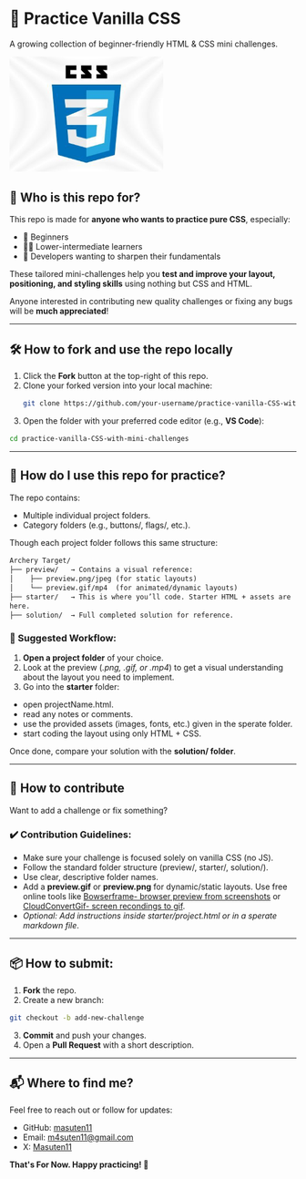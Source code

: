 # 🎯 Practice Vanilla CSS

A growing collection of beginner-friendly HTML & CSS mini challenges.
<div align="start">
  <img src="public/CSSLogo.jpg" width="270" height="auto" alt="CSS(404)">
</div>

## 👤 Who is this repo for?

This repo is made for **anyone who wants to practice pure CSS**, especially:

- 👶 Beginners  
- 🧑‍💻 Lower-intermediate learners  
- 🎯 Developers wanting to sharpen their fundamentals  

These tailored mini-challenges help you **test and improve your layout, positioning, and styling skills** using nothing but CSS and HTML.

Anyone interested in contributing new quality challenges or fixing any bugs will be **much appreciated**!

---

## 🛠️ How to fork and use the repo locally

1. Click the **Fork** button at the top-right of this repo.
2. Clone your forked version into your local machine:
   ```bash
   git clone https://github.com/your-username/practice-vanilla-CSS-with-mini-challenges.git
   ```
3. Open the folder with your preferred code editor (e.g., **VS Code**):
```bash
cd practice-vanilla-CSS-with-mini-challenges
```

---

## 🚀 How do I use this repo for practice?
The repo contains:
- Multiple individual project folders.
- Category folders (e.g., buttons/, flags/, etc.).

Though each project folder follows this same structure:
```
Archery Target/
├── preview/   → Contains a visual reference:
│    ├── preview.png/jpeg (for static layouts)
│    └── preview.gif/mp4  (for animated/dynamic layouts)
├── starter/   → This is where you’ll code. Starter HTML + assets are here.
├── solution/  → Full completed solution for reference.
```
### 🧪 Suggested Workflow:
1. **Open a project folder** of your choice.
2. Look at the preview (*.png, .gif, or .mp4*) to get a visual understanding about the layout you need to implement.
3. Go into the **starter** folder:
- open projectName.html.
- read any notes or comments.
- use the provided assets (images, fonts, etc.) given in the sperate folder.
- start coding the layout using only HTML + CSS.

Once done, compare your solution with the **solution/ folder**.

---

## 🤝 How to contribute
Want to add a challenge or fix something?

### ✔️ Contribution Guidelines:
- Make sure your challenge is focused solely on vanilla CSS (no JS).
- Follow the standard folder structure (preview/, starter/, solution/).
- Use clear, descriptive folder names.
- Add a **preview.gif** or **preview.png** for dynamic/static layouts. Use free online tools like [Bowserframe- browser preview from screenshots](https://browserframe.com/) or [CloudConvertGif- screen recondings to gif](https://cloudconvert.com/mp4-to-gif).
- *Optional: Add instructions inside starter/project.html or in a sperate markdown file*.

---

## 📦 How to submit:
1. **Fork** the repo.
2. Create a new branch:
```bash
git checkout -b add-new-challenge
```
3. **Commit** and push your changes.
4. Open a **Pull Request** with a short description.

---

## 📬 Where to find me?
Feel free to reach out or follow for updates:
- GitHub: [masuten11](https://github.com/masuten11)
- Email: m4suten11@gmail.com
- X: [Masuten11](https://x.com/Masuten11)


**That's For Now. Happy practicing! 🎉**

